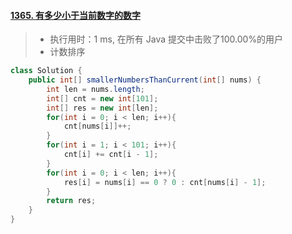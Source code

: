 #### [1365. 有多少小于当前数字的数字](https://leetcode-cn.com/problems/how-many-numbers-are-smaller-than-the-current-number/)

> - 执行用时：1 ms, 在所有 Java 提交中击败了100.00%的用户
> - 计数排序

```java
class Solution {
    public int[] smallerNumbersThanCurrent(int[] nums) {
        int len = nums.length;
        int[] cnt = new int[101];
        int[] res = new int[len];
        for(int i = 0; i < len; i++){
            cnt[nums[i]]++;
        }
        for(int i = 1; i < 101; i++){
            cnt[i] += cnt[i - 1];
        }
        for(int i = 0; i < len; i++){
            res[i] = nums[i] == 0 ? 0 : cnt[nums[i] - 1];
        }
        return res;
    }
}
```

